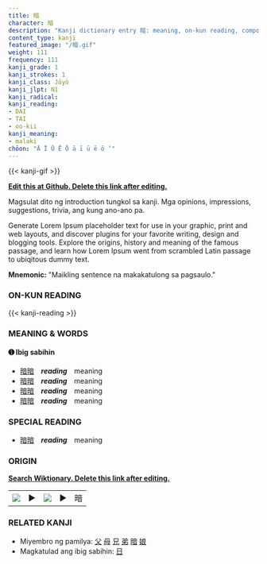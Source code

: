 ```yaml
---
title: 暗
character: 暗
description: "Kanji dictionary entry 暗: meaning, on-kun reading, compounds, origin, related kanji"
content_type: kanji
featured_image: "/暗.gif"
weight: 111
frequency: 111
kanji_grade: 1
kanji_strokes: 1
kanji_class: Jōyō
kanji_jlpt: N1
kanji_radical: 
kanji_reading: 
- DAI
- TAI
- oo-kii
kanji_meaning:
- malaki
chōon: "Ā Ī Ū Ē Ō ā ī ū ē ō ’"
---
```

[//]: # (Don't edit the line below. Kanji animated GIF code is automatically generated.)
{{< kanji-gif >}}

[//]: # (Edit below this line.)

**[Edit this at Github. Delete this link after editing.](https://github.com/tim0g/tim/tree/main/content/kanji/暗/index.md)**

Magsulat dito ng introduction tungkol sa kanji. Mga opinions, impressions, suggestions, trivia, ang kung ano-ano pa.

Generate Lorem Ipsum placeholder text for use in your graphic, print and web layouts, and discover plugins for your favorite writing, design and blogging tools. Explore the origins, history and meaning of the famous passage, and learn how Lorem Ipsum went from scrambled Latin passage to ubiqitous dummy text.
 
**Mnemonic:** "Maikling sentence na makakatulong sa pagsaulo."

### ON-KUN READING

[//]: # (Don't edit the line below. ON-KUN READING code is automatically generated.)
{{< kanji-reading >}}

### MEANING & WORDS

#### ➊ **Ibig sabihin**
  - [暗](../暗)[暗](../暗)　***reading***　meaning
  - [暗](../暗)[暗](../暗)　***reading***　meaning
  - [暗](../暗)[暗](../暗)　***reading***　meaning
  - [暗](../暗)[暗](../暗)　***reading***　meaning

### SPECIAL READING
  - [暗](../暗)[暗](../暗)　***reading***　meaning

### ORIGIN

**[Search Wiktionary. Delete this link after editing.](https://wiktionary.org/wiki/暗)**
<table class="kanji-table"><tr><td>
<img src="60px-暗-bronze.svg.png">
</td><td>▶</td><td>
<img src="60px-暗-oracle.svg.png">
</td><td>▶</td>
<td class="kanji-origin">暗</td>
</tr></table>

### RELATED KANJI
- Miyembro ng pamilya: [父](../父) [母](../母) [兄](../兄) [弟](../弟) [暗](../暗) [娘](../娘)
- Magkatulad ang ibig sabihin: [日](../日)
